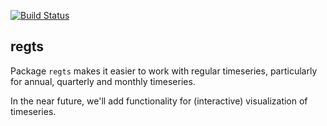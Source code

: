 [![Build Status](https://travis-ci.org/robvanharrevelt/regts.svg?branch=master)](https://travis-ci.org/robvanharrevelt/regts)

## regts

Package `regts` makes it easier to work with regular timeseries, particularly for annual, quarterly and monthly timeseries.

In the near future, we'll add functionality for (interactive) visualization of timeseries.